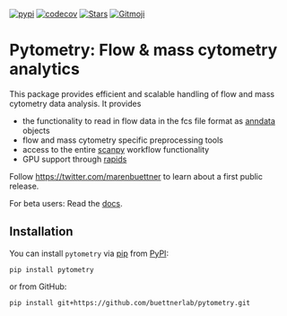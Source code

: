 [![pypi](https://img.shields.io/pypi/v/pytometry?color=blue&label=pypi%20package)](https://pypi.org/project/pytometry)
[![codecov](https://codecov.io/gh/buettnerlab/pytometry/branch/main/graph/badge.svg?token=AEG5ra92HV)](https://codecov.io/gh/buettnerlab/pytometry)
[![Stars](https://img.shields.io/github/stars/buettnerlab/pytometry?logo=GitHub&color=yellow)](https://github.com/buettnerlab/pytometry/stargazers)
<a href="https://gitmoji.dev">
<img src="https://img.shields.io/badge/gitmoji-%20😜%20😍-FFDD67.svg" alt="Gitmoji">
</a>

# Pytometry: Flow & mass cytometry analytics

This package provides efficient and scalable handling of flow and mass cytometry data analysis. It provides

- the functionality to read in flow data in the fcs file format as [anndata](https://anndata.readthedocs.io/en/latest/) objects
- flow and mass cytometry specific preprocessing tools
- access to the entire [scanpy](https://scanpy.readthedocs.io/en/stable/) workflow functionality
- GPU support through [rapids](https://github.com/clara-parabricks/rapids-single-cell-examples)

Follow https://twitter.com/marenbuettner to learn about a first public release.

For beta users: Read the [docs](https://pytometry.netlify.app).

## Installation

You can install `pytometry` via [pip](https://pip.pypa.io/) from [PyPI](https://pypi.org/):

```
pip install pytometry
```

or from GitHub:

```
pip install git+https://github.com/buettnerlab/pytometry.git
```
